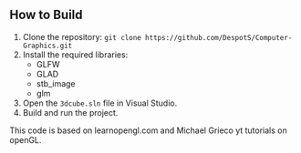 ## How to Build
1. Clone the repository:
   `git clone https://github.com/DespotS/Computer-Graphics.git`
2. Install the required libraries:
   - GLFW
   - GLAD
   - stb_image
   - glm
3. Open the `3dcube.sln` file in Visual Studio.
4. Build and run the project.

This code is based on learnopengl.com and Michael Grieco yt tutorials on openGL.
